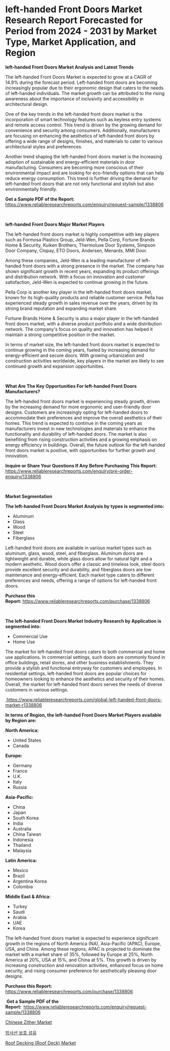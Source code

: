 <p><h1>left-handed Front Doors Market Research Report Forecasted for Period from 2024 -  2031 by Market Type, Market Application, and Region</h1></p><p><strong>left-handed Front Doors Market Analysis and Latest Trends</strong></p>
<p><p>The left-handed Front Doors Market is expected to grow at a CAGR of 14.9% during the forecast period. Left-handed front doors are becoming increasingly popular due to their ergonomic design that caters to the needs of left-handed individuals. The market growth can be attributed to the rising awareness about the importance of inclusivity and accessibility in architectural design. </p><p>One of the key trends in the left-handed front doors market is the incorporation of smart technology features such as keyless entry systems and remote access control. This trend is driven by the growing demand for convenience and security among consumers. Additionally, manufacturers are focusing on enhancing the aesthetics of left-handed front doors by offering a wide range of designs, finishes, and materials to cater to various architectural styles and preferences.</p><p>Another trend shaping the left-handed front doors market is the increasing adoption of sustainable and energy-efficient materials in door manufacturing. Consumers are becoming more conscious of their environmental impact and are looking for eco-friendly options that can help reduce energy consumption. This trend is further driving the demand for left-handed front doors that are not only functional and stylish but also environmentally friendly.</p></p>
<p><strong>Get a Sample PDF of the Report:&nbsp;</strong> <a href="https://www.reliableresearchreports.com/enquiry/request-sample/1338806">https://www.reliableresearchreports.com/enquiry/request-sample/1338806</a></p>
<p>&nbsp;</p>
<p><strong>left-handed Front Doors Major Market Players</strong></p>
<p><p>The left-handed front doors market is highly competitive with key players such as Formosa Plastics Group, Jeld-Wen, Pella Corp, Fortune Brands Home & Security, Kuiken Brothers, Thermoluxe Door Systems, Simpson Door Company, Clopay, ETO Doors, Andersen, Menards, MMI Door. </p><p>Among these companies, Jeld-Wen is a leading manufacturer of left-handed front doors with a strong presence in the market. The company has shown significant growth in recent years, expanding its product offerings and distribution network. With a focus on innovation and customer satisfaction, Jeld-Wen is expected to continue growing in the future.</p><p>Pella Corp is another key player in the left-handed front doors market, known for its high-quality products and reliable customer service. Pella has experienced steady growth in sales revenue over the years, driven by its strong brand reputation and expanding market share.</p><p>Fortune Brands Home & Security is also a major player in the left-handed front doors market, with a diverse product portfolio and a wide distribution network. The company's focus on quality and innovation has helped it maintain a strong competitive position in the market.</p><p>In terms of market size, the left-handed front doors market is expected to continue growing in the coming years, fueled by increasing demand for energy-efficient and secure doors. With growing urbanization and construction activities worldwide, key players in the market are likely to see continued growth and expansion opportunities.</p></p>
<p>&nbsp;</p>
<p><strong>What Are The Key Opportunities For left-handed Front Doors Manufacturers?</strong></p>
<p><p>The left-handed front doors market is experiencing steady growth, driven by the increasing demand for more ergonomic and user-friendly door designs. Customers are increasingly opting for left-handed doors to accommodate their preferences and improve the overall aesthetics of their homes. This trend is expected to continue in the coming years as manufacturers invest in new technologies and materials to enhance the functionality and durability of left-handed doors. The market is also benefiting from rising construction activities and a growing emphasis on energy efficiency in buildings. Overall, the future outlook for the left-handed front doors market is positive, with opportunities for further growth and innovation.</p></p>
<p><strong>Inquire or Share Your Questions If Any Before Purchasing This Report:</strong> <a href="https://www.reliableresearchreports.com/enquiry/pre-order-enquiry/1338806">https://www.reliableresearchreports.com/enquiry/pre-order-enquiry/1338806</a></p>
<p>&nbsp;</p>
<p><strong>Market Segmentation</strong></p>
<p><strong>The left-handed Front Doors Market Analysis by types is segmented into:</strong></p>
<p><ul><li>Aluminum</li><li>Glass</li><li>Wood</li><li>Steel</li><li>Fiberglass</li></ul></p>
<p><p>Left-handed front doors are available in various market types such as aluminum, glass, wood, steel, and fiberglass. Aluminum doors are lightweight and durable, while glass doors allow for natural light and a modern aesthetic. Wood doors offer a classic and timeless look, steel doors provide excellent security and durability, and fiberglass doors are low maintenance and energy-efficient. Each market type caters to different preferences and needs, offering a range of options for left-handed front doors.</p></p>
<p><strong>Purchase this Report:&nbsp;</strong><a href="https://www.reliableresearchreports.com/purchase/1338806">https://www.reliableresearchreports.com/purchase/1338806</a></p>
<p>&nbsp;</p>
<p><strong>The left-handed Front Doors Market Industry Research by Application is segmented into:</strong></p>
<p><ul><li>Commercial Use</li><li>Home Use</li></ul></p>
<p><p>The market for left-handed front doors caters to both commercial and home use applications. In commercial settings, such doors are commonly found in office buildings, retail stores, and other business establishments. They provide a stylish and functional entryway for customers and employees. In residential settings, left-handed front doors are popular choices for homeowners looking to enhance the aesthetics and security of their homes. Overall, the market for left-handed front doors serves the needs of diverse customers in various settings.</p></p>
<p><a href="https://www.reliableresearchreports.com/global-left-handed-front-doors-market-r1338806">&nbsp;https://www.reliableresearchreports.com/global-left-handed-front-doors-market-r1338806</a></p>
<p><strong>In terms of Region, the left-handed Front Doors Market Players available by Region are:</strong></p>
<p>
    <p> <strong> North America: </strong>
        <ul>
            <li>United States</li>
            <li>Canada</li>
        </ul>
        </p> 
    <p> <strong> Europe: </strong>
        <ul>
            <li>Germany</li>
            <li>France</li>
            <li>U.K.</li>
            <li>Italy</li>
            <li>Russia</li>
        </ul>
        </p> 
    <p> <strong> Asia-Pacific: </strong>
        <ul>
            <li>China</li>
            <li>Japan</li>
            <li>South Korea</li>
            <li>India</li>
            <li>Australia</li>
            <li>China Taiwan</li>
            <li>Indonesia</li>
            <li>Thailand</li>
            <li>Malaysia</li>
        </ul>
        </p> 
    <p> <strong> Latin America: </strong>
        <ul>
            <li>Mexico</li>
            <li>Brazil</li>
            <li>Argentina Korea</li>
            <li>Colombia</li>
        </ul>
        </p> 
    <p> <strong> Middle East & Africa: </strong>
        <ul>
            <li>Turkey</li>
            <li>Saudi</li>
            <li>Arabia</li>
            <li>UAE</li>
            <li>Korea</li>
        </ul>
    </p>
    </p>
<p><p>The left-handed front doors market is expected to experience significant growth in the regions of North America (NA), Asia-Pacific (APAC), Europe, USA, and China. Among these regions, APAC is projected to dominate the market with a market share of 35%, followed by Europe at 25%, North America at 20%, USA at 15%, and China at 5%. This growth is driven by increasing construction and renovation activities, enhanced focus on home security, and rising consumer preference for aesthetically pleasing door designs.</p></p>
<p><strong>Purchase this Report: </strong><a href="https://www.reliableresearchreports.com/purchase/1338806">https://www.reliableresearchreports.com/purchase/1338806</a></p>
<p>&nbsp;<strong>Get a Sample PDF of the Report:&nbsp;&nbsp;</strong><a href="https://www.reliableresearchreports.com/enquiry/request-sample/1338806">https://www.reliableresearchreports.com/enquiry/request-sample/1338806</a></p>
<p><strong></strong></p>
<p><p><a href="https://github.com/ChiragRp1/Market-Research-Report-List-4/blob/main/chinese-zither-market.md">Chinese Zither Market</a></p><p><a href="https://medium.com/@sherlock567567/%EB%B0%A9%EC%82%AC%EC%84%A0%EB%B3%B4%ED%98%B8%EC%84%AC%EC%9C%A0-%EC%8B%9C%EC%9E%A5-%EB%B3%B4%EA%B3%A0%EC%84%9C%EB%8A%94-%EC%9D%B4-%EC%8B%9C%EC%9E%A5%EC%9D%98-%EC%B5%9C%EC%8B%A0-%ED%8A%B8%EB%A0%8C%EB%93%9C%EC%99%80-%EC%84%B1%EC%9E%A5-%EA%B8%B0%ED%9A%8C%EB%A5%BC-%EB%B0%9D%ED%98%80%EB%82%B8%EB%8B%A4-e390c465bc94">방사선 보호 섬유</a></p><p><a href="https://view.publitas.com/reportprime-1/roof-decking-roof-deck-market-trends-and-analysis-opportunities-and-challenges-for-future-growth-2024-2031/">Roof Decking (Roof Deck) Market</a></p></p>